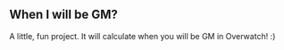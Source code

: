 ## When I will be GM?

A little, fun project. It will calculate when you will be GM in Overwatch! :)
